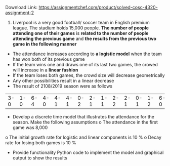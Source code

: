 Download Link: https://assignmentchef.com/product/solved-cosc-4320-assignment-2
<br>



<ol>

 <li>Liverpool is a very good football/ soccer team in English premium league. The stadium holds 15,000 people. <strong>The number of people attending one of their games</strong> is <strong>related to the number of people attending the previous game</strong> and <strong>the results from the previous two game in the following manner </strong></li>

</ol>

<ul>

 <li>The attendance increases according to <strong>a logistic model</strong> when the team has won both of its previous game</li>

 <li>If the team wins one and draws one of its last two games, the crowed will increase in a <strong>linear fashion</strong></li>

 <li>If the team loses both games, the crowd size will decrease geometrically</li>

 <li>Any other possibilities result in a linear decrease</li>

 <li>The result of 2108/2019 season were as follows</li>

</ul>




<table width="683">

 <tbody>

  <tr>

   <td width="38">3-0</td>

   <td width="38">1-0</td>

   <td width="38">6-4</td>

   <td width="38">4-0</td>

   <td width="38">4-1</td>

   <td width="38">4-1</td>

   <td width="38">0-2</td>

   <td width="38">2-1</td>

   <td width="38">1-1</td>

   <td width="38">2-2</td>

   <td width="38">2-1</td>

   <td width="38">0-1</td>

   <td width="38">1-2</td>

   <td width="38">6-0</td>

   <td width="38">4-1</td>

   <td width="38">0-2</td>

   <td width="38">3-0</td>

   <td width="38">4-1</td>

  </tr>

 </tbody>

</table>




<ul>

 <li>Develop a discrete time model that illustrates the attendance for the season. Make the following assumptions o The attendance in the first game was 8,000</li>

</ul>

o The initial growth rate for logistic and linear components is 10 % o Decay rate for losing both games is 10 %

<ul>

 <li>Provide functionality Python code to implement the model and graphical output to show the results</li>

</ul>


